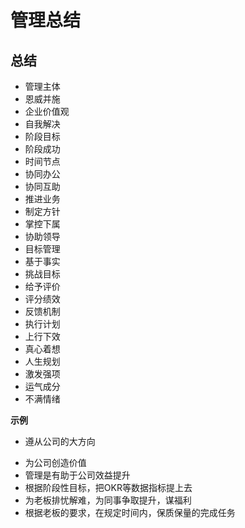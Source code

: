 # 管理总结

## 总结
* 管理主体
* 恩威并施
* 企业价值观
* 自我解决
* 阶段目标
* 阶段成功
* 时间节点
* 协同办公
* 协同互助
* 推进业务
* 制定方针
* 掌控下属
* 协助领导
* 目标管理
* 基于事实
* 挑战目标
* 给予评价
* 评分绩效
* 反馈机制
* 执行计划
* 上行下效
* 真心着想
* 人生规划
* 激发强项
* 运气成分    
* 不满情绪

**示例**

* 遵从公司的大方向
- 为公司创造价值
- 管理是有助于公司效益提升
- 根据阶段性目标，把OKR等数据指标提上去
- 为老板排忧解难，为同事争取提升，谋福利
- 根据老板的要求，在规定时间内，保质保量的完成任务